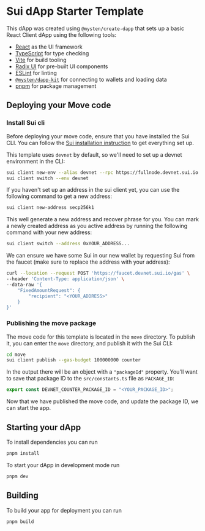# Sui dApp Starter Template

This dApp was created using `@mysten/create-dapp` that sets up a basic React
Client dApp using the following tools:

-   [React](https://react.dev/) as the UI framework
-   [TypeScript](https://www.typescriptlang.org/) for type checking
-   [Vite](https://vitejs.dev/) for build tooling
-   [Radix UI](https://www.radix-ui.com/) for pre-built UI components
-   [ESLint](https://eslint.org/) for linting
-   [`@mysten/dapp-kit`](https://sdk.mystenlabs.com/dapp-kit) for connecting to
    wallets and loading data
-   [pnpm](https://pnpm.io/) for package management

## Deploying your Move code

### Install Sui cli

Before deploying your move code, ensure that you have installed the Sui CLI. You
can follow the [Sui installation instruction](https://docs.sui.io/build/install)
to get everything set up.

This template uses `devnet` by default, so we'll need to set up a devnet
environment in the CLI:

```bash
sui client new-env --alias devnet --rpc https://fullnode.devnet.sui.io:443
sui client switch --env devnet
```

If you haven't set up an address in the sui client yet, you can use the
following command to get a new address:

```bash
sui client new-address secp256k1
```

This well generate a new address and recover phrase for you. You can mark a
newly created address as you active address by running the following command
with your new address:

```bash
sui client switch --address 0xYOUR_ADDRESS...
```

We can ensure we have some Sui in our new wallet by requesting Sui from the
faucet (make sure to replace the address with your address):

```bash
curl --location --request POST 'https://faucet.devnet.sui.io/gas' \
--header 'Content-Type: application/json' \
--data-raw '{
    "FixedAmountRequest": {
        "recipient": "<YOUR_ADDRESS>"
    }
}'
```

### Publishing the move package

The move code for this template is located in the `move` directory. To publish
it, you can enter the `move` directory, and publish it with the Sui CLI:

```bash
cd move
sui client publish --gas-budget 100000000 counter
```

In the output there will be an object with a `"packageId"` property. You'll want
to save that package ID to the `src/constants.ts` file as `PACKAGE_ID`:

```ts
export const DEVNET_COUNTER_PACKAGE_ID = "<YOUR_PACKAGE_ID>";
```

Now that we have published the move code, and update the package ID, we can
start the app.

## Starting your dApp

To install dependencies you can run

```bash
pnpm install
```

To start your dApp in development mode run

```bash
pnpm dev
```

## Building

To build your app for deployment you can run

```bash
pnpm build
```
